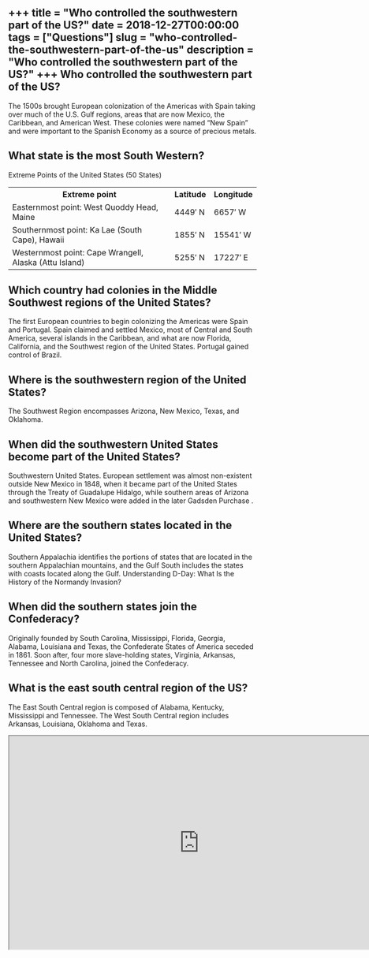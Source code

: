 +++
title = "Who controlled the southwestern part of the US?"
date = 2018-12-27T00:00:00
tags = ["Questions"]
slug = "who-controlled-the-southwestern-part-of-the-us"
description = "Who controlled the southwestern part of the US?"
+++
Who controlled the southwestern part of the US?
-----------------------------------------------

The 1500s brought European colonization of the Americas with Spain taking over much of the U.S. Gulf regions, areas that are now Mexico, the Caribbean, and American West. These colonies were named “New Spain” and were important to the Spanish Economy as a source of precious metals.

What state is the most South Western?
-------------------------------------

Extreme Points of the United States (50 States)

<table><tr><th>Extreme point</th><th>Latitude</th><th>Longitude</th></tr><tr><td>Easternmost point: West Quoddy Head, Maine</td><td>4449′ N</td><td>6657′ W</td></tr><tr><td>Southernmost point: Ka Lae (South Cape), Hawaii</td><td>1855′ N</td><td>15541′ W</td></tr><tr><td>Westernmost point: Cape Wrangell, Alaska (Attu Island)</td><td>5255′ N</td><td>17227′ E</td></tr></table>

Which country had colonies in the Middle Southwest regions of the United States?
--------------------------------------------------------------------------------

The first European countries to begin colonizing the Americas were Spain and Portugal. Spain claimed and settled Mexico, most of Central and South America, several islands in the Caribbean, and what are now Florida, California, and the Southwest region of the United States. Portugal gained control of Brazil.

Where is the southwestern region of the United States?
------------------------------------------------------

The Southwest Region encompasses Arizona, New Mexico, Texas, and Oklahoma.

When did the southwestern United States become part of the United States?
-------------------------------------------------------------------------

Southwestern United States. European settlement was almost non-existent outside New Mexico in 1848, when it became part of the United States through the Treaty of Guadalupe Hidalgo, while southern areas of Arizona and southwestern New Mexico were added in the later Gadsden Purchase .

Where are the southern states located in the United States?
-----------------------------------------------------------

Southern Appalachia identifies the portions of states that are located in the southern Appalachian mountains, and the Gulf South includes the states with coasts located along the Gulf. Understanding D-Day: What Is the History of the Normandy Invasion?

When did the southern states join the Confederacy?
--------------------------------------------------

Originally founded by South Carolina, Mississippi, Florida, Georgia, Alabama, Louisiana and Texas, the Confederate States of America seceded in 1861. Soon after, four more slave-holding states, Virginia, Arkansas, Tennessee and North Carolina, joined the Confederacy.

What is the east south central region of the US?
------------------------------------------------

The East South Central region is composed of Alabama, Kentucky, Mississippi and Tennessee. The West South Central region includes Arkansas, Louisiana, Oklahoma and Texas.

<iframe allow="accelerometer; autoplay; clipboard-write; encrypted-media; gyroscope; picture-in-picture" allowfullscreen="" class="__youtube_prefs__  epyt-is-override  no-lazyload" data-no-lazy="1" data-origheight="433" data-origwidth="770" data-skipgform_ajax_framebjll="" height="433" id="_ytid_55356" loading="lazy" src="https://www.youtube.com/embed/KE_NqeGEycU?enablejsapi=1&autoplay=0&cc_load_policy=0&cc_lang_pref=&iv_load_policy=1&loop=0&modestbranding=0&rel=1&fs=1&playsinline=0&autohide=2&theme=dark&color=red&controls=1&" title="YouTube player" width="770"></iframe>